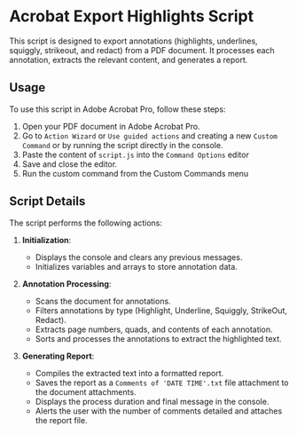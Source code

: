 # Acrobat Export Highlights Script

This script is designed to export annotations (highlights, underlines, squiggly, strikeout, and redact) from a PDF document. It processes each annotation, extracts the relevant content, and generates a report.

## Usage

To use this script in Adobe Acrobat Pro, follow these steps:

1. Open your PDF document in Adobe Acrobat Pro.
2. Go to `Action Wizard` or `Use guided actions` and creating a new `Custom Command` or by running the script directly in the console.
3. Paste the content of `script.js` into the `Command Options` editor
4. Save and close the editor.
5. Run the custom command from the Custom Commands menu

## Script Details

The script performs the following actions:

1. **Initialization**:
   - Displays the console and clears any previous messages.
   - Initializes variables and arrays to store annotation data.

2. **Annotation Processing**:
   - Scans the document for annotations.
   - Filters annotations by type (Highlight, Underline, Squiggly, StrikeOut, Redact).
   - Extracts page numbers, quads, and contents of each annotation.
   - Sorts and processes the annotations to extract the highlighted text.

3. **Generating Report**:
   - Compiles the extracted text into a formatted report.
   - Saves the report as a `Comments of 'DATE TIME'.txt` file attachment to the document attachments.
   - Displays the process duration and final message in the console.
   - Alerts the user with the number of comments detailed and attaches the report file.

